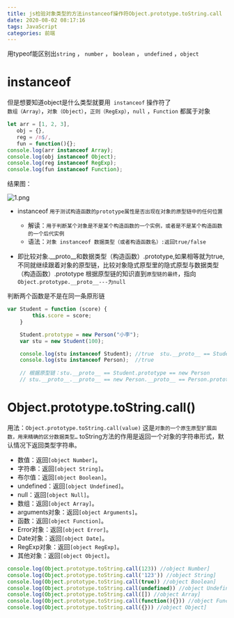 ```yaml
---
title: js检验对象类型的方法instanceof操作符Object.prototype.toString.call
date: 2020-08-02 08:17:16
tags: JavaScript
categories: 前端
---
```

<script type="text/javascript" src="/js/bai.js"></script>

用typeof能区别出`string` ， `number` ， `boolean` ， `undefined` ，`object`  

# instanceof
但是想要知道object是什么类型就要用` instanceof` 操作符了  
`数组（Array）`，`对象（Object）`，`正则（RegExp）`，`null` ，`Function`  都属于对象
```js
let arr = [1, 2, 3],
   obj = {},
   reg = /n$/,
   fun = function(){};
console.log(arr instanceof Array);
console.log(obj instanceof Object);
console.log(reg instanceof RegExp);
console.log(fun instanceof Function);
```
结果图：
<!-- more -->
![1.png](1.png)

- instanceof  `用于测试构造函数的prototype属性是否出现在对象的原型链中的任何位置`
  + 解读：`用于判断某个对象是不是某个构造函数的一个实例，或者是不是某个构造函数的一个后代实例`
  + 语法：`对象 instanceof 数据类型（或者构造函数名）:返回true/false`

- 即比较对象.__proto__和数据类型（构造函数）.prototype,如果相等就为true,
  不同就继续跟着对象的原型链，比较对象隐式原型里的隐式原型与数据类型（构造函数）.prototype
  根据原型链的知识直到`原型链的最终`，指向`Object.prototype.__proto__---为null`

判断两个函数是不是在同一条原形链
```js
var Student = function (score) {
        this.score = score;
    }

    Student.prototype = new Person("小李");
    var stu = new Student(100);

    console.log(stu instanceof Student); //true  stu.__proto__ == Student.prototype很易理解
    console.log(stu instanceof Person);  //true
    
    // 根据原型链：stu.__proto__ == Student.prototype == new Person
    // stu.__proto__.__proto__ == new Person.__proto__ == Person.prototype
```

# Object.prototype.toString.call()
用法：`Object.prototype.toString.call(value)`
这是`对象的一个原生原型扩展函数，用来精确的区分数据类型…`
toString方法的作用是返回一个对象的字符串形式，默认情况下返回类型字符串。
- 数值：返回`[object Number]`。
- 字符串：返回`[object String]`。
- 布尔值：返回`[object Boolean]`。
- undefined：返回`[object Undefined]`。
- null：返回`[object Null]`。
- 数组：返回`[object Array]`。
- arguments对象：返回`[object Arguments]`。
- 函数：返回`[object Function]`。
- Error对象：返回`[object Error]`。
- Date对象：返回`[object Date]`。
- RegExp对象：返回`[object RegExp]`。
- 其他对象：返回`[object Object]`。

```js
console.log(Object.prototype.toString.call(123)) //object Number]
console.log(Object.prototype.toString.call('123')) //object String]
console.log(Object.prototype.toString.call(true)) //object Boolean]
console.log(Object.prototype.toString.call(undefined)) //object Undefined]
console.log(Object.prototype.toString.call([]) //object Array]
console.log(Object.prototype.toString.call(function(){})) //object Function]
console.log(Object.prototype.toString.call({})) //object Object]
```